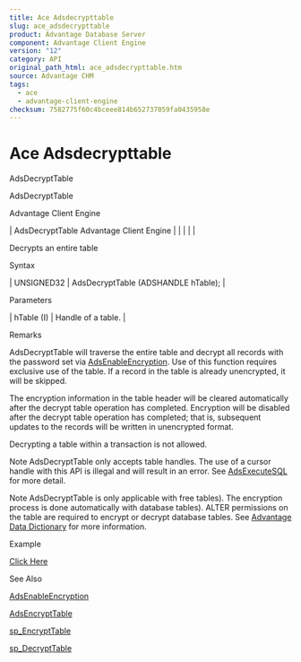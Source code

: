 ```yaml
---
title: Ace Adsdecrypttable
slug: ace_adsdecrypttable
product: Advantage Database Server
component: Advantage Client Engine
version: "12"
category: API
original_path_html: ace_adsdecrypttable.htm
source: Advantage CHM
tags:
  - ace
  - advantage-client-engine
checksum: 7582775f60c4bceee814b652737059fa0435958e
---
```


# Ace Adsdecrypttable

AdsDecryptTable

AdsDecryptTable

Advantage Client Engine

| AdsDecryptTable  Advantage Client Engine |  |  |  |  |

Decrypts an entire table

Syntax

| UNSIGNED32 | AdsDecryptTable (ADSHANDLE hTable); |

Parameters

| hTable (I) | Handle of a table. |

Remarks

AdsDecryptTable will traverse the entire table and decrypt all records with the password set via [AdsEnableEncryption](ace_adsenableencryption.md). Use of this function requires exclusive use of the table. If a record in the table is already unencrypted, it will be skipped.

The encryption information in the table header will be cleared automatically after the decrypt table operation has completed. Encryption will be disabled after the decrypt table operation has completed; that is, subsequent updates to the records will be written in unencrypted format.

Decrypting a table within a transaction is not allowed.

Note AdsDecryptTable only accepts table handles. The use of a cursor handle with this API is illegal and will result in an error. See [AdsExecuteSQL](ace_adsexecutesql.md) for more detail.

Note AdsDecryptTable is only applicable with free tables). The encryption process is done automatically with database tables). ALTER permissions on the table are required to encrypt or decrypt database tables. See [Advantage Data Dictionary](master_advantage_data_dictionary.md) for more information.

Example

[Click Here](ace_aof_and_encryption_examples.md#adsdecrypttable_example)

See Also

[AdsEnableEncryption](ace_adsenableencryption.md)

[AdsEncryptTable](ace_adsencrypttable.md)

[sp\_EncryptTable](master_sp_encrypttable.md)

[sp\_DecryptTable](master_sp_decrypttable.md)
